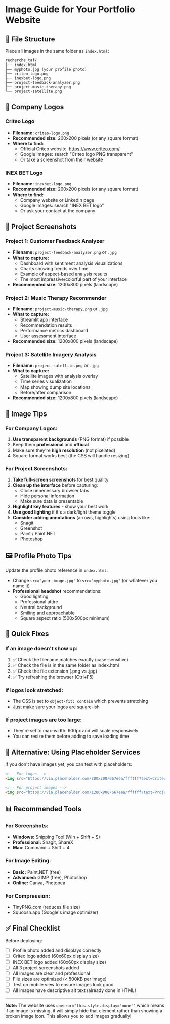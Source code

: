 # Image Guide for Your Portfolio Website

## 📁 File Structure
Place all images in the same folder as `index.html`:
```
recherche_taf/
├── index.html
├── myphoto.jpg (your profile photo)
├── criteo-logo.png
├── inexbet-logo.png
├── project-feedback-analyzer.png
├── project-music-therapy.png
└── project-satellite.png
```

## 🏢 Company Logos

### Criteo Logo
- **Filename:** `criteo-logo.png`
- **Recommended size:** 200x200 pixels (or any square format)
- **Where to find:** 
  - Official Criteo website: https://www.criteo.com/
  - Google Images: search "Criteo logo PNG transparent"
  - Or take a screenshot from their website

### INEX BET Logo
- **Filename:** `inexbet-logo.png`
- **Recommended size:** 200x200 pixels (or any square format)
- **Where to find:** 
  - Company website or LinkedIn page
  - Google Images: search "INEX BET logo"
  - Or ask your contact at the company

## 📸 Project Screenshots

### Project 1: Customer Feedback Analyzer
- **Filename:** `project-feedback-analyzer.png` or `.jpg`
- **What to capture:**
  - Dashboard with sentiment analysis visualizations
  - Charts showing trends over time
  - Example of aspect-based analysis results
  - The most impressive/colorful part of your interface
- **Recommended size:** 1200x800 pixels (landscape)

### Project 2: Music Therapy Recommender
- **Filename:** `project-music-therapy.png` or `.jpg`
- **What to capture:**
  - Streamlit app interface
  - Recommendation results
  - Performance metrics dashboard
  - User assessment interface
- **Recommended size:** 1200x800 pixels (landscape)

### Project 3: Satellite Imagery Analysis
- **Filename:** `project-satellite.png` or `.jpg`
- **What to capture:**
  - Satellite images with analysis overlay
  - Time series visualization
  - Map showing dump site locations
  - Before/after comparison
- **Recommended size:** 1200x800 pixels (landscape)

## 🎨 Image Tips

### For Company Logos:
1. **Use transparent backgrounds** (PNG format) if possible
2. Keep them **professional** and **official**
3. Make sure they're **high resolution** (not pixelated)
4. Square format works best (the CSS will handle resizing)

### For Project Screenshots:
1. **Take full-screen screenshots** for best quality
2. **Clean up the interface** before capturing:
   - Close unnecessary browser tabs
   - Hide personal information
   - Make sure data is presentable
3. **Highlight key features** - show your best work
4. **Use good lighting** if it's a dark/light theme toggle
5. **Consider adding annotations** (arrows, highlights) using tools like:
   - Snagit
   - Greenshot
   - Paint / Paint.NET
   - Photoshop

## 🖼️ Profile Photo Tips

Update the profile photo reference in `index.html`:
- Change `src="your-image.jpg"` to `src="myphoto.jpg"` (or whatever you name it)
- **Professional headshot** recommendations:
  - Good lighting
  - Professional attire
  - Neutral background
  - Smiling and approachable
  - Square aspect ratio (500x500px minimum)

## 🔧 Quick Fixes

### If an image doesn't show up:
1. ✅ Check the filename matches exactly (case-sensitive)
2. ✅ Check the file is in the same folder as index.html
3. ✅ Check the file extension (.png vs .jpg)
4. ✅ Try refreshing the browser (Ctrl+F5)

### If logos look stretched:
- The CSS is set to `object-fit: contain` which prevents stretching
- Just make sure your logos are square-ish

### If project images are too large:
- They're set to max-width: 600px and will scale responsively
- You can resize them before adding to save loading time

## 🎯 Alternative: Using Placeholder Services

If you don't have images yet, you can test with placeholders:

```html
<!-- For logos -->
<img src="https://via.placeholder.com/200x200/667eea/ffffff?text=Criteo" alt="Criteo">

<!-- For project images -->
<img src="https://via.placeholder.com/1200x800/667eea/ffffff?text=Project+Screenshot" alt="Project">
```

## 📊 Recommended Tools

### For Screenshots:
- **Windows:** Snipping Tool (Win + Shift + S)
- **Professional:** Snagit, ShareX
- **Mac:** Command + Shift + 4

### For Image Editing:
- **Basic:** Paint.NET (free)
- **Advanced:** GIMP (free), Photoshop
- **Online:** Canva, Photopea

### For Compression:
- TinyPNG.com (reduces file size)
- Squoosh.app (Google's image optimizer)

## ✅ Final Checklist

Before deploying:
- [ ] Profile photo added and displays correctly
- [ ] Criteo logo added (60x60px display size)
- [ ] INEX BET logo added (60x60px display size)
- [ ] All 3 project screenshots added
- [ ] All images are clear and professional
- [ ] File sizes are optimized (< 500KB per image)
- [ ] Test on mobile view to ensure images look good
- [ ] All images have descriptive alt text (already done in HTML)

---

**Note:** The website uses `onerror="this.style.display='none'"` which means if an image is missing, it will simply hide that element rather than showing a broken image icon. This allows you to add images gradually!
